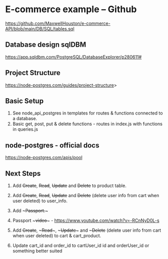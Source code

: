 # E-commerce example – Github

<https://github.com/MaxwellHouston/e-commerce-API/blob/main/DB/SQL/tables.sql>

## Database design sqlDBM

<https://app.sqldbm.com/PostgreSQL/DatabaseExplorer/p280611#>

## Project Structure

<https://node-postgres.com/guides/project-structure>>

## Basic Setup

1. See node_api_postgres in templates for routes & functions connected to a database.
2. Basic get, post, put & delete functions - routes in index.js with functions in queries.js

## node-postgres - official docs

<https://node-postgres.com/apis/pool>

## Next Steps

1. Add ~~Create~~, ~~Read~~, ~~Update~~ and ~~Delete~~ to product table.

2. Add ~~Create~~, ~~Read~~, ~~Update~~ and ~~Delete~~ (delete user info from cart when user deleted) to user_info.

3. Add ~~~Passport.~~~

4. Passport ~~~video~~~ - <https://www.youtube.com/watch?v=-RCnNyD0L-s>

5. Add ~~Create~~, ~~~Read~~~, ~~~Update~~~ and ~~~Delete~~ (delete user info from cart when user deleted) to cart & cart_product.

6. Update cart_id and order_id to cartUser_id id and orderUser_id or something better suited 
